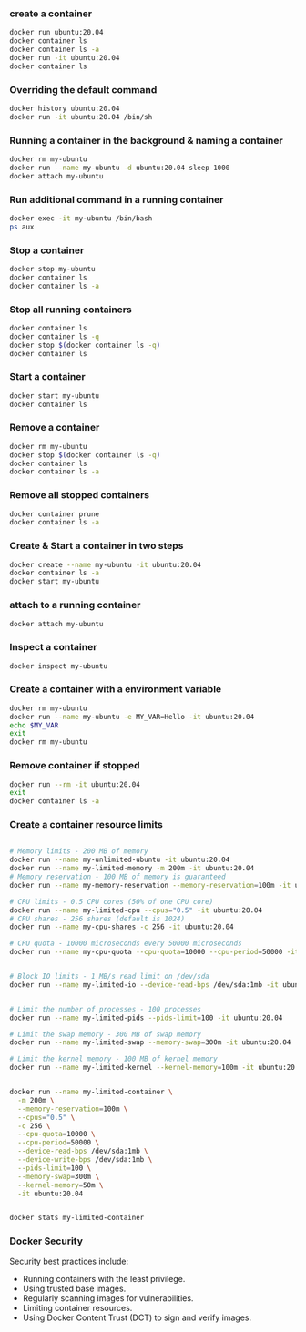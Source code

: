 ### create a container

```bash
docker run ubuntu:20.04 
docker container ls
docker container ls -a
docker run -it ubuntu:20.04
docker container ls
```

### Overriding the default command

```bash
docker history ubuntu:20.04
docker run -it ubuntu:20.04 /bin/sh
```

### Running a container in the background & naming a container

```bash
docker rm my-ubuntu
docker run --name my-ubuntu -d ubuntu:20.04 sleep 1000
docker attach my-ubuntu
```

### Run additional command in a running container

```bash
docker exec -it my-ubuntu /bin/bash
ps aux
```

### Stop a container

```bash
docker stop my-ubuntu
docker container ls
docker container ls -a
```

### Stop all running containers

```bash
docker container ls
docker container ls -q
docker stop $(docker container ls -q)
docker container ls
```

### Start a container

```bash
docker start my-ubuntu
docker container ls
```

### Remove a container

```bash
docker rm my-ubuntu
docker stop $(docker container ls -q)
docker container ls
docker container ls -a
```

### Remove all stopped containers

```bash
docker container prune
docker container ls -a
```

### Create & Start a container in two steps

```bash
docker create --name my-ubuntu -it ubuntu:20.04
docker container ls -a
docker start my-ubuntu
```

### attach to a running container

```bash
docker attach my-ubuntu
```

### Inspect a container

```bash
docker inspect my-ubuntu
```

### Create a container with a environment variable

```bash
docker rm my-ubuntu
docker run --name my-ubuntu -e MY_VAR=Hello -it ubuntu:20.04
echo $MY_VAR
exit
docker rm my-ubuntu
```

### Remove container if stopped

```bash
docker run --rm -it ubuntu:20.04
exit
docker container ls -a
```





### Create a container resource limits

```bash

# Memory limits - 200 MB of memory
docker run --name my-unlimited-ubuntu -it ubuntu:20.04
docker run --name my-limited-memory -m 200m -it ubuntu:20.04
# Memory reservation - 100 MB of memory is guaranteed
docker run --name my-memory-reservation --memory-reservation=100m -it ubuntu:20.04

# CPU limits - 0.5 CPU cores (50% of one CPU core)
docker run --name my-limited-cpu --cpus="0.5" -it ubuntu:20.04
# CPU shares - 256 shares (default is 1024)
docker run --name my-cpu-shares -c 256 -it ubuntu:20.04

# CPU quota - 10000 microseconds every 50000 microseconds
docker run --name my-cpu-quota --cpu-quota=10000 --cpu-period=50000 -it ubuntu:20.04


# Block IO limits - 1 MB/s read limit on /dev/sda
docker run --name my-limited-io --device-read-bps /dev/sda:1mb -it ubuntu:20.04


# Limit the number of processes - 100 processes
docker run --name my-limited-pids --pids-limit=100 -it ubuntu:20.04

# Limit the swap memory - 300 MB of swap memory
docker run --name my-limited-swap --memory-swap=300m -it ubuntu:20.04

# Limit the kernel memory - 100 MB of kernel memory
docker run --name my-limited-kernel --kernel-memory=100m -it ubuntu:20.04


docker run --name my-limited-container \
  -m 200m \
  --memory-reservation=100m \
  --cpus="0.5" \
  -c 256 \
  --cpu-quota=10000 \
  --cpu-period=50000 \
  --device-read-bps /dev/sda:1mb \
  --device-write-bps /dev/sda:1mb \
  --pids-limit=100 \
  --memory-swap=300m \
  --kernel-memory=50m \
  -it ubuntu:20.04


docker stats my-limited-container

```

### Docker Security

Security best practices include:

- Running containers with the least privilege.
- Using trusted base images.
- Regularly scanning images for vulnerabilities.
- Limiting container resources.
- Using Docker Content Trust (DCT) to sign and verify images.
